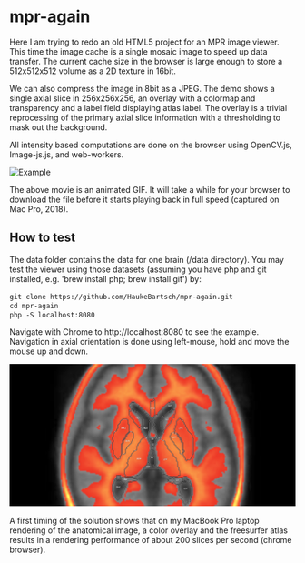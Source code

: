 # mpr-again

Here I am trying to redo an old HTML5 project for an MPR image viewer. This time the image cache is a single mosaic image to speed up data transfer. The current cache size in the browser is large enough to store a 512x512x512 volume as a 2D texture in 16bit. 

We can also compress the image in 8bit as a JPEG. The demo shows a single axial slice in 256x256x256, an overlay with a colormap and transparency and a label field displaying atlas label. The overlay is a trivial reprocessing of the primary axial slice information with a thresholding to mask out the background.

All intensity based computations are done on the browser using OpenCV.js, Image-js.js, and web-workers.

![Example](/images/voxelViewer.gif "VoxelViewer demo")

The above movie is an animated GIF. It will take a while for your browser to download the file before it starts playing back in full speed (captured on Mac Pro, 2018).

## How to test

The data folder contains the data for one brain (/data directory). You may test the viewer using those datasets (assuming you have php and git installed, e.g. 'brew install php; brew install git') by:
```
git clone https://github.com/HaukeBartsch/mpr-again.git
cd mpr-again
php -S localhost:8080
```

Navigate with Chrome to http://localhost:8080 to see the example. Navigation in axial orientation is done using left-mouse, hold and move the mouse up and down.

![Example](/images/label_example.jpg "VoxelViewer demo")

A first timing of the solution shows that on my MacBook Pro laptop rendering of the anatomical image, a color overlay and the freesurfer atlas results in a rendering performance of about 200 slices per second (chrome browser).
